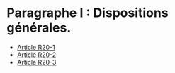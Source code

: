 # Paragraphe I : Dispositions générales.

* [Article R20-1](./LEGIARTI000006466665.md)
* [Article R20-2](./LEGIARTI000025622728.md)
* [Article R20-3](./LEGIARTI000006466680.md)
